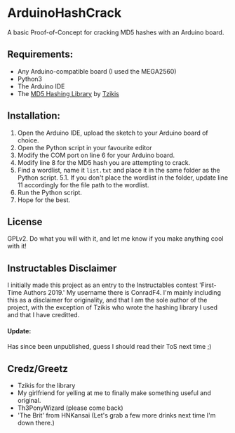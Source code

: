 # ArduinoHashCrack
A basic Proof-of-Concept for cracking MD5 hashes with an Arduino board.

## Requirements:
* Any Arduino-compatible board (I used the MEGA2560)
* Python3
* The Arduino IDE
* The [MD5 Hashing Library](https://github.com/tzikis/ArduinoMD5) by [Tzikis](https://github.com/tzikis)

## Installation:
1. Open the Arduino IDE, upload the sketch to your Arduino board of choice.
2. Open the Python script in your favourite editor
3. Modify the COM port on line 6 for your Arduino board.
4. Modify line 8 for the MD5 hash you are attempting to crack.
5. Find a wordlist, name it `list.txt` and place it in the same folder as the Python script.
5.1. If you don't place the wordlist in the folder, update line 11 accordingly for the file path to the wordlist.
6. Run the Python script.
7. Hope for the best.

## License
GPLv2. Do what you will with it, and let me know if you make anything cool with it!

## Instructables Disclaimer
I initially made this project as an entry to the Instructables contest 'First-Time Authors 2019.' My username there is ConradF4. I'm mainly including this as a disclaimer for originality, and that I am the sole author of the project, with the exception of Tzikis who wrote the hashing library I used and that I have creditted.

#### Update:
Has since been unpublished, guess I should read their ToS next time ;)

## Credz/Greetz
* Tzikis for the library
* My girlfriend for yelling at me to finally make something useful and original.
* Th3PonyWizard (please come back)
* 'The Brit' from HNKansai (Let's grab a few more drinks next time I'm down there.)
